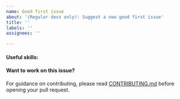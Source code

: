 ```yaml
---
name: Good first issue
about: '(Regular devs only): Suggest a new good first issue'
title: ''
labels: ''
assignees: ''

---
```


<!-- Needs the label "good first issue" assigned manually before or after opening -->

<!-- A good first issue is an uncontroversial issue, that has a relatively unique and obvious solution -->

<!-- Motivate the issue and explain the solution briefly -->

#### Useful skills:

<!-- (For example, “std::thread”, “Qt5 GUI and async GUI design” or “basic understanding of Umkoin mining and the Umkoin Core RPC interface”.) -->

#### Want to work on this issue?

For guidance on contributing, please read [CONTRIBUTING.md](https://github.com/umkoin/umkoin/blob/master/CONTRIBUTING.md) before opening your pull request.
